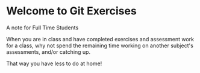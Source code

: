 # Welcome to Git Exercises

A note for Full Time Students

When you are in class and have completed exercises and assessment work for a 
class, why not spend the remaining time working on another subject's 
assessments, and/or catching up.

That way you have less to do at home!

